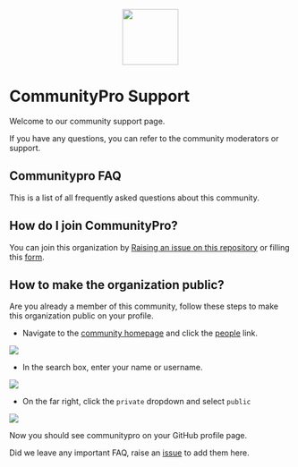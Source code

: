 <p align="center" ><img src="https://user-images.githubusercontent.com/62628408/145680540-3348f715-0fa2-40a5-b7e1-5224ef0c8602.png" width="100"></p>

<!-- Add badges -->

# CommunityPro Support

Welcome to our community support page.

If you have any questions, you can refer to the community moderators or support.

## Communitypro FAQ

This is a list of all frequently asked questions about this community.

## How do I join CommunityPro?

You can join this organization by <a href="https://github.com/CommunityPro/support/issues/new?assignees=evavic44&labels=invite+me+to+the+organisation&template=invitation.yml&title=Please+invite+me+to+the+GitHub+Community+Organization">Raising an issue on this repository</a> or filling this <a href="https://communitypro.netlify.app/">form</a>.

## How to make the organization public?

Are you already a member of this community, follow these steps to make this organization public on your profile.

- Navigate to the <a href="https://github.com/CommunityPro">community homepage</a> and click the <a href="https://github.com/orgs/CommunityPro/people">people</a> link.

<img src="https://user-images.githubusercontent.com/62628408/149668652-2af0cb09-df03-4fdb-94b1-8d9aac0d27bb.png">


- In the search box, enter your name or username.

<img src="https://user-images.githubusercontent.com/62628408/149668677-7b71fb2c-8099-46d5-b265-8807e9ff33ae.png">

- On the far right, click the `private` dropdown and select `public`

<img src="https://user-images.githubusercontent.com/62628408/149668690-bcf7494c-817c-4cbe-9a7e-58dc37c6262e.png">

Now you should see communitypro on your GitHub profile page.

Did we leave any important FAQ, raise an [issue](https://github.com/CommunityPro/support/issues/new/choose) to add them here.
